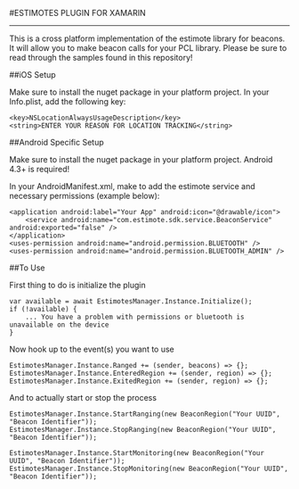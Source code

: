 ﻿#ESTIMOTES PLUGIN FOR XAMARIN

---

This is a cross platform implementation of the estimote library for beacons.  It will allow you to make beacon calls for your PCL library.
Please be sure to read through the samples found in this repository!


##iOS Setup

Make sure to install the nuget package in your platform project.
In your Info.plist, add the following key:

    <key>NSLocationAlwaysUsageDescription</key>
    <string>ENTER YOUR REASON FOR LOCATION TRACKING</string>


##Android Specific Setup

Make sure to install the nuget package in your platform project.  Android 4.3+ is required!

In your AndroidManifest.xml, make to add the estimote service and necessary permissions (example below):

    <application android:label="Your App" android:icon="@drawable/icon">
        <service android:name="com.estimote.sdk.service.BeaconService" android:exported="false" />
    </application>
    <uses-permission android:name="android.permission.BLUETOOTH" />
    <uses-permission android:name="android.permission.BLUETOOTH_ADMIN" />


##To Use

First thing to do is initialize the plugin

    var available = await EstimotesManager.Instance.Initialize();
    if (!available) {
        ... You have a problem with permissions or bluetooth is unavailable on the device
    }

Now hook up to the event(s) you want to use

    EstimotesManager.Instance.Ranged += (sender, beacons) => {};
    EstimotesManager.Instance.EnteredRegion += (sender, region) => {};
    EstimotesManager.Instance.ExitedRegion += (sender, region) => {};

And to actually start or stop the process

    EstimotesManager.Instance.StartRanging(new BeaconRegion("Your UUID", "Beacon Identifier"));
    EstimotesManager.Instance.StopRanging(new BeaconRegion("Your UUID", "Beacon Identifier"));

    EstimotesManager.Instance.StartMonitoring(new BeaconRegion("Your UUID", "Beacon Identifier"));
    EstimotesManager.Instance.StopMonitoring(new BeaconRegion("Your UUID", "Beacon Identifier"));
